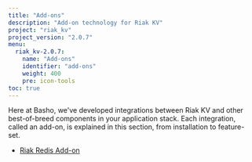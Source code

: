 ```yaml
---
title: "Add-ons"
description: "Add-on technology for Riak KV"
project: "riak_kv"
project_version: "2.0.7"
menu:
  riak_kv-2.0.7:
    name: "Add-ons"
    identifier: "add-ons"
    weight: 400
    pre: icon-tools
toc: true
---
```




Here at Basho, we've developed integrations between Riak KV and other best-of-breed components in your application stack. Each integration, called an add-on, is explained in this section, from installation to feature-set.

* [Riak Redis Add-on](/riak/kv/2.0.7/add-ons/redis/)